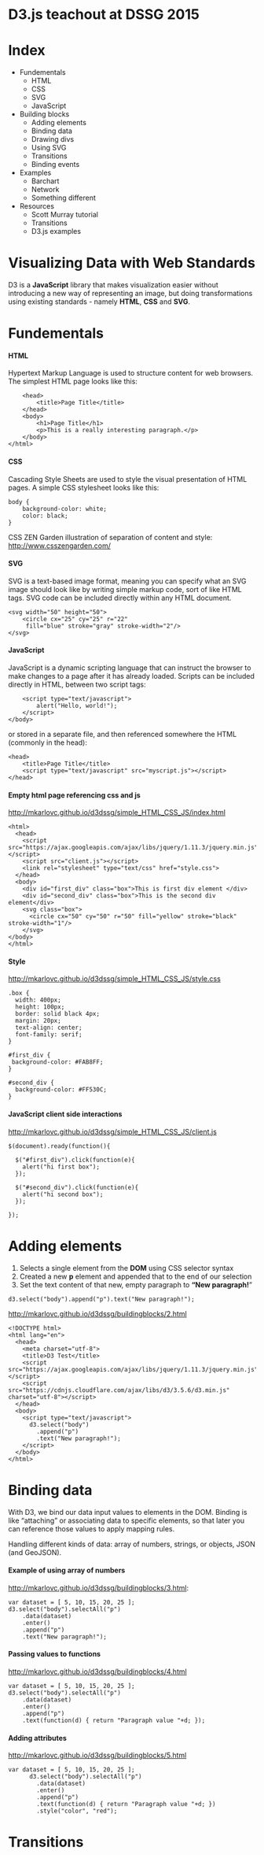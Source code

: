 # D3.js teachout at DSSG 2015

# Index

* Fundementals
  * HTML
  * CSS
  * SVG
  * JavaScript
* Building blocks
  * Adding elements
  * Binding data
  * Drawing divs
  * Using SVG
  * Transitions
  * Binding events
* Examples
  * Barchart
  * Network
  * Something different
* Resources
  * Scott Murray tutorial
  * Transitions
  * D3.js examples
 
# Visualizing Data with Web Standards
D3 is a **JavaScript** library that makes visualization easier without introducing a new way of representing an image, but doing transformations using existing standards - namely **HTML**, **CSS** and **SVG**.

# Fundementals
#### HTML
Hypertext Markup Language is used to structure content for web browsers. The simplest HTML page looks like this:
```<html>
    <head>
        <title>Page Title</title>
    </head>
    <body>
        <h1>Page Title</h1>
        <p>This is a really interesting paragraph.</p>
    </body>
</html>
```
#### CSS
Cascading Style Sheets are used to style the visual presentation of HTML pages. A simple CSS stylesheet looks like this:
```
body {
    background-color: white;
    color: black;
}
```
CSS ZEN Garden illustration of separation of content and style: http://www.csszengarden.com/
#### SVG
SVG is a text-based image format, meaning you can specify what an SVG image should look like by writing simple markup code, sort of like HTML tags. SVG code can be included directly within any HTML document.
```
<svg width="50" height="50">
    <circle cx="25" cy="25" r="22"
     fill="blue" stroke="gray" stroke-width="2"/>
</svg>
```
#### JavaScript
JavaScript is a dynamic scripting language that can instruct the browser to make changes to a page after it has already loaded.
Scripts can be included directly in HTML, between two script tags:
```<body>
    <script type="text/javascript">
        alert("Hello, world!");
    </script>
</body>
```
or stored in a separate file, and then referenced somewhere the HTML (commonly in the head):
```
<head>
    <title>Page Title</title>
    <script type="text/javascript" src="myscript.js"></script>
</head>
```
#### Empty html page referencing css and js
http://mkarlovc.github.io/d3dssg/simple_HTML_CSS_JS/index.html
```
<html>
  <head>
    <script src="https://ajax.googleapis.com/ajax/libs/jquery/1.11.3/jquery.min.js"></script>
    <script src="client.js"></script>
    <link rel="stylesheet" type="text/css" href="style.css">
  </head>
  <body>
    <div id="first_div" class="box">This is first div element </div>
    <div id="second_div" class="box">This is the second div element</div>  
    <svg class="box">
      <circle cx="50" cy="50" r="50" fill="yellow" stroke="black" stroke-width="1"/>
    </svg>  
</body>
</html>
```
#### Style
http://mkarlovc.github.io/d3dssg/simple_HTML_CSS_JS/style.css

```
.box {
  width: 400px;
  height: 100px;
  border: solid black 4px;
  margin: 20px;
  text-align: center;
  font-family: serif;
}

#first_div {
 background-color: #FAB8FF;
}

#second_div {
  background-color: #FF530C;
}

```
#### JavaScript client side interactions
http://mkarlovc.github.io/d3dssg/simple_HTML_CSS_JS/client.js
```
$(document).ready(function(){

  $("#first_div").click(function(e){
    alert("hi first box");
  });

  $("#second_div").click(function(e){
    alert("hi second box");
  });  

});
```
# Adding elements
1. Selects a single element from the **DOM** using CSS selector syntax
2. Created a new **p** element and appended that to the end of our selection
3. Set the text content of that new, empty paragraph to **“New paragraph!**”
```
d3.select("body").append("p").text("New paragraph!");
```
http://mkarlovc.github.io/d3dssg/buildingblocks/2.html
```
<!DOCTYPE html>
<html lang="en">
  <head>
    <meta charset="utf-8">
    <title>D3 Test</title>
    <script src="https://ajax.googleapis.com/ajax/libs/jquery/1.11.3/jquery.min.js"></script>
    <script src="https://cdnjs.cloudflare.com/ajax/libs/d3/3.5.6/d3.min.js" charset="utf-8"></script>
  </head>
  <body>
    <script type="text/javascript">
      d3.select("body")
        .append("p")
        .text("New paragraph!");
    </script>
  </body>
</html>
```
# Binding data
With D3, we bind our data input values to elements in the DOM. Binding is like “attaching” or associating data to specific elements, so that later you can reference those values to apply mapping rules.

Handling different kinds of data: array of numbers, strings, or objects, JSON (and GeoJSON).

#### Example of using array of numbers
http://mkarlovc.github.io/d3dssg/buildingblocks/3.html:
```
var dataset = [ 5, 10, 15, 20, 25 ];
d3.select("body").selectAll("p")
    .data(dataset)
    .enter()
    .append("p")
    .text("New paragraph!");
```
#### Passing values to functions
http://mkarlovc.github.io/d3dssg/buildingblocks/4.html
```
var dataset = [ 5, 10, 15, 20, 25 ];
d3.select("body").selectAll("p")
    .data(dataset)
    .enter()
    .append("p")
    .text(function(d) { return "Paragraph value "+d; });
```
#### Adding attributes
http://mkarlovc.github.io/d3dssg/buildingblocks/5.html
```
var dataset = [ 5, 10, 15, 20, 25 ];
      d3.select("body").selectAll("p")
        .data(dataset)
        .enter()
        .append("p")
        .text(function(d) { return "Paragraph value "+d; })
        .style("color", "red");
```
    
# Transitions

```

```
